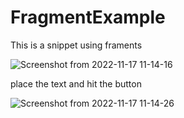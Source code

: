 # FragmentExample


This is a snippet using framents


![Screenshot from 2022-11-17 11-14-16](https://user-images.githubusercontent.com/35750750/202539541-e4fb1fa5-dcba-4cf9-b5da-b27bea89e575.png)

place the text and hit the button


![Screenshot from 2022-11-17 11-14-26](https://user-images.githubusercontent.com/35750750/202539534-59e9255e-4922-4796-a210-8dd8f5d7f95c.png)


